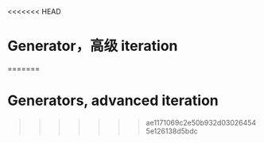 
<<<<<<< HEAD
# Generator，高级 iteration
=======
# Generators, advanced iteration
>>>>>>> ae1171069c2e50b932d030264545e126138d5bdc
